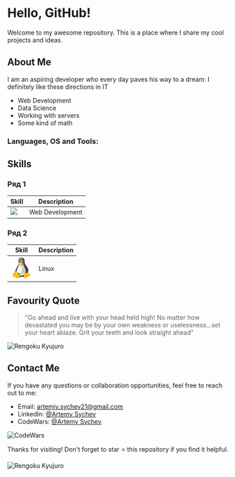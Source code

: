 # Hello, GitHub!

Welcome to my awesome repository. This is a place where I share my cool projects and ideas.

## About Me

I am an aspiring developer who every day paves his way to a dream:
I definitely like these directions in IT

- Web Development
- Data Science
- Working with servers
- Some kind of math

### Languages, OS and Tools:

## Skills

### Ряд 1

| Skill                                          | Description                              |
|-----------------------------------------------|------------------------------------------|
| <img src="web_developing.png" width="50">     | Web Development                          | <img src="data_science.png" width="50">       | Data Science                            | <img src="servers.png" width="50">            | Working with servers                    | <img src="math.png" width="50">               | Some kind of math                        | <img src="c#.png" width="50">                 | C/C++/C#                                 | <img src="python.png" width="50">             | Python                                   | <img src="js.png" width="50">                 | JavaScript                               |

### Ряд 2

| Skill                                          | Description                              |
|-----------------------------------------------|------------------------------------------|
| <img src="linux.png" width="50">              | Linux                                    | <img src="windows.png" width="50">            | Windows                                  | <img src="ue.png" width="50">                 | Unreal Engine                            | <img src="unity.png" width="50">              | Unity                                    | <img src="blender.png" width="50">            | Blender                                  | <img src="docker.png" width="50">             | Docker                                   | <img src="sql.png" width="50">                | SQL                                      |




## Favourity Quote

> "Go ahead and live with your head held high! No matter how devastated you may be by your own weakness or uselessness…set your heart ablaze. Grit your teeth and look straight ahead"


![Rengoku Kyujuro](https://media.tenor.com/ButPqvDjPgAAAAAd/rengoku-9th-form.gif)

## Contact Me

If you have any questions or collaboration opportunities, feel free to reach out to me:

- Email: artemiy.sychev21@gmail.com
- LinkedIn: [@Artemy Sychev](https://www.linkedin.com/in/artemy-sychev-803465207/)
- CodeWars: [@Artemy Sychev](https://www.codewars.com/users/Artemy%20Sychev)

![CodeWars](https://www.codewars.com/users/Artemy%20Sychev/badges/large)

Thanks for visiting! Don't forget to star ⭐ this repository if you find it helpful.

![Rengoku Kyujuro](https://media.tenor.com/LLEDRF5f4TMAAAAC/rengoku-vs-akaza.gif)
